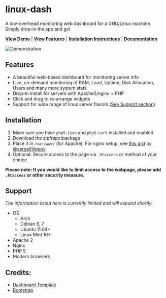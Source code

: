 # linux-dash

A low-overhead monitoring web dashboard for a GNU/Linux machine. Simply drop-in
the app and go!

[**View Demo**](http://afaq.dreamhosters.com/linux-dash/) | [**View Features**](#features) | [**Installation Instructions**](#installation) | [**Documentation**](https://github.com/afaqurk/linux-dash/wiki)

![Demonstration](http://afaq.dreamhosters.com/linux-dash.PNG)

## Features
* A beautiful web-based dashboard for monitoring server info
* Live, on-demand monitoring of RAM, Load, Uptime, Disk Allocation, Users and many more system stats
* Drop-in install for servers with Apache2/nginx + PHP
* Click and drag to re-arrange widgets
* Support for wide range of linux server flavors [(See Support section)](#support)

## Installation

1. Make sure you have `php5-json` and `php5-curl` installed and enabled
2. Download the zip/repo/package
3. Place it in `/var/www/` (for Apache); For nginx setup, see [this gist](https://gist.github.com/sergeifilippov/8909839) by [@sergeifilippov](https://github.com/sergeifilippov)
4. Optional: Secure access to the page via `.htaccess` or method of your choice
 


**Please note: If you would like to limit access to the webpage, please add
`.htaccess` or other security measure.**

## Support

*The information listed here is currently limited and will expand shortly.*

* OS
    * Arch
    * Debian 6, 7
    * Ubuntu 11.04+
    * Linux Mint 16+
* Apache 2
* Nginx
* PHP 5
* Modern browsers

## Credits:
* [Dashboard Template](http://www.egrappler.com/templatevamp-free-twitter-bootstrap-admin-template/)
* [Bootstrap](http://getbootstrap.com)
